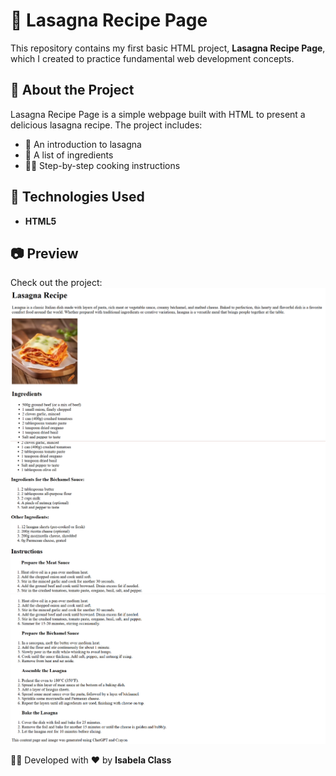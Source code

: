 # 🍝 Lasagna Recipe Page  

This repository contains my first basic HTML project, **Lasagna Recipe Page**, which I created to practice fundamental web development concepts.  

## 📌 About the Project  
Lasagna Recipe Page is a simple webpage built with HTML to present a delicious lasagna recipe. The project includes:  

- 🍅 An introduction to lasagna  
- 📑 A list of ingredients  
- 👩‍🍳 Step-by-step cooking instructions  

## 🚀 Technologies Used  
- **HTML5**  

## 📷 Preview  
Check out the project:  
![Photo 1](./LasagnaRecipePageOne.png)  
![Photo 2](./LasagnaRecipePageTwo.png)  
![Photo 3](./LasagnaRecipePageThree.png)  

👩‍💻 Developed with ❤️ by **Isabela Class**  
